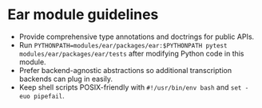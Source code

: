 # Ear module guidelines

- Provide comprehensive type annotations and doctrings for public APIs.
- Run `PYTHONPATH=modules/ear/packages/ear:$PYTHONPATH pytest modules/ear/packages/ear/tests` after modifying Python code in this module.
- Prefer backend-agnostic abstractions so additional transcription backends can plug in easily.
- Keep shell scripts POSIX-friendly with `#!/usr/bin/env bash` and `set -euo pipefail`.
